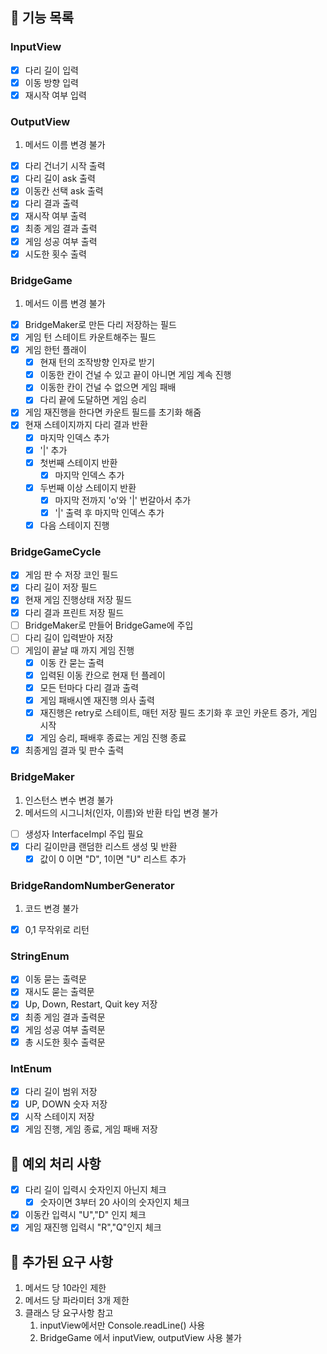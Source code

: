 ## 🚀 기능 목록
### InputView
- [x] 다리 길이 입력
- [x] 이동 방향 입력
- [x] 재시작 여부 입력
### OutputView
1. 메서드 이름 변경 불가
- [x] 다리 건너기 시작 출력
- [x] 다리 길이 ask 출력
- [x] 이동칸 선택 ask 출력
- [x] 다리 결과 출력
- [x] 재시작 여부 출력
- [x] 최종 게임 결과 출력
- [x] 게임 성공 여부 출력
- [x] 시도한 횟수 출력

### BridgeGame
1. 메서드 이름 변경 불가
- [x] BridgeMaker로 만든 다리 저장하는 필드
- [x] 게임 턴 스테이트 카운트해주는 필드
- [x] 게임 한턴 플래이
  - [x] 현재 턴의 조작방향 인자로 받기 
  - [x] 이동한 칸이 건널 수 있고 끝이 아니면 게임 계속 진행
  - [x] 이동한 칸이 건널 수 없으면 게임 패배
  - [x] 다리 끝에 도달하면 게임 승리
- [x] 게임 재진행을 한다면 카운트 필드를 초기화 해줌
- [x] 현재 스테이지까지 다리 결과 반환
  - [x] 마지막 인덱스 추가
  - [x] '|' 추가
  - [x] 첫번째 스테이지 반환
    - [x] 마지막 인덱스 추가
  - [x] 두번째 이상 스테이지 반환
    - [x] 마지막 전까지 'o'와 '|' 번갈아서 추가
    - [x] '|' 출력 후 마지막 인덱스 추가
  - [x] 다음 스테이지 진행
### BridgeGameCycle
- [x] 게임 판 수 저장 코인 필드
- [x] 다리 길이 저장 필드
- [x] 현재 게임 진행상태 저장 필드
- [x] 다리 결과 프린트 저장 필드
- [ ] BridgeMaker로 만들어 BridgeGame에 주입
- [ ] 다리 길이 입력받아 저장
- [ ] 게임이 끝날 때 까지 게임 진행
  - [x] 이동 칸 묻는 출력
  - [x] 입력된 이동 칸으로 현재 턴 플레이
  - [x] 모든 턴마다 다리 결과 출력
  - [x] 게임 패배시엔 재진행 의사 출력
  - [x] 재진행은 retry로 스테이트, 매턴 저장 필드 초기화 후 코인 카운트 증가, 게임 시작
  - [x] 게임 승리, 패배후 종료는 게임 진행 종료
- [x] 최종게임 결과 및 판수 출력 
### BridgeMaker
1. 인스턴스 변수 변경 불가
2. 메서드의 시그니처(인자, 이름)와 반환 타입 변경 불가
- [ ] 생성자 InterfaceImpl 주입 필요
- [x] 다리 길이만큼 랜덤한 리스트 생성 및 반환
  - [x] 값이 0 이면 "D", 1이면 "U" 리스트 추가
### BridgeRandomNumberGenerator  
1. 코드 변경 불가
- [x] 0,1 무작위로 리턴
 
### StringEnum
- [x] 이동 묻는 출력문
- [x] 재시도 묻는 출력문
- [x] Up, Down, Restart, Quit key 저장
- [x] 최종 게임 결과 출력문
- [x] 게임 성공 여부 출력문
- [x] 총 시도한 횟수 출력문

### IntEnum
- [x] 다리 길이 범위 저장
- [x] UP, DOWN 숫자 저장
- [x] 시작 스테이지 저장
- [x] 게임 진행, 게임 종료, 게임 패배 저장

## 🚀 예외 처리 사항
- [x] 다리 길이 입력시 숫자인지 아닌지 체크
  - [x] 숫자이면 3부터 20 사이의 숫자인지 체크
- [x] 이동칸 입력시 "U","D" 인지 체크
- [x] 게임 재진행 입력시 "R","Q"인지 체크

## 🚀 추가된 요구 사항
1. 메서드 당 10라인 제한
2. 메서드 당 파라미터 3개 제한
3. 클래스 당 요구사항 참고
   1. inputView에서만 Console.readLine() 사용
   2. BridgeGame 에서 inputView, outputView 사용 불가